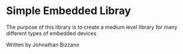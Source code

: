 # Simple Embedded Libray

The purpose of this library is to create a medium level library for many different types of embedded devices

Written by Johnathan Bizzano